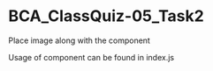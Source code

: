 # BCA_ClassQuiz-05_Task2

Place image along with the component

Usage of component can be found in index.js
